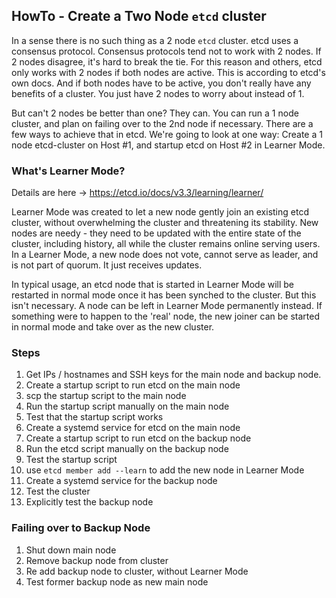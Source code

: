## HowTo - Create a Two Node `etcd` cluster

In a sense there is no such thing as a 2 node `etcd` cluster. etcd uses a consensus protocol. Consensus protocols tend not to work with 2 nodes. If 2 nodes disagree, it's hard to break the tie. For this reason and others, etcd only works with 2 nodes if both nodes are active. This is according to etcd's own docs. And if both nodes have to be active, you don't really have any benefits of a cluster. You just have 2 nodes to worry about instead of 1.

But can't 2 nodes be better than one? They can. You can run a 1 node cluster, and plan on failing over to the 2nd node if necessary. There are a few ways to achieve that in etcd. We're going to look at one way: Create a 1 node etcd-cluster on Host #1, and startup etcd on Host #2 in Learner Mode.

### What's Learner Mode?

Details are here -> https://etcd.io/docs/v3.3/learning/learner/

Learner Mode was created to let a new node gently join an existing etcd cluster, without overwhelming the cluster and threatening its stability. New nodes are needy - they need to be updated with the entire state of the cluster, including history, all while the cluster remains online serving users. In a Learner Mode, a new node does not vote, cannot serve as leader, and is not part of quorum. It just receives updates.

In typical usage, an etcd node that is started in Learner Mode will be restarted in normal mode once it has been synched to the cluster. But this isn't necessary. A node can be left in Learner Mode permanently instead. If something were to happen to the 'real' node, the new joiner can be started in normal mode and take over as the new cluster.

### Steps

1. Get IPs / hostnames and SSH keys for the main node and backup node.
2. Create a startup script to run etcd on the main node
3. scp the startup script to the main node
4. Run the startup script manually on the main node
5. Test that the startup script works
6. Create a systemd service for etcd on the main node
7. Create a startup script to run etcd on the backup node
8. Run the etcd script manually on the backup node
9. Test the startup script
10. use `etcd member add --learn` to add the new node in Learner Mode
11. Create a systemd service for the backup node
12. Test the cluster
13. Explicitly test the backup node

### Failing over to Backup Node

1. Shut down main node
2. Remove backup node from cluster
3. Re add backup node to cluster, without Learner Mode
4. Test former backup node as new main node